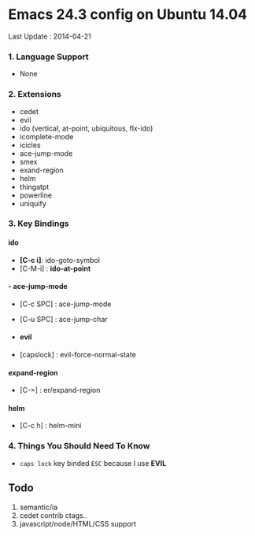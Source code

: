 # Emacs 24.3 config on Ubuntu 14.04
Last Update : 2014-04-21

### 1. Language Support
* None

### 2. Extensions
- cedet
- evil
- ido (vertical, at-point, ubiquitous, flx-ido)
- icomplete-mode
- icicles
- ace-jump-mode
- smex
- exand-region
- helm
- thingatpt
- powerline
- uniquify

### 3. Key Bindings

#### ido
- **[C-c i]**: ido-goto-symbol
- [C-M-i] : **ido-at-point**

#### - ace-jump-mode
- [C-c SPC] : ace-jump-mode
- [C-u SPC] : ace-jump-char

- #### evil
- [capslock] : evil-force-normal-state

#### expand-region
- [C-=] : er/expand-region

#### helm
- [C-c h] : helm-mini

### 4. Things You Should Need To Know
- `caps lock` key binded `ESC` because I use **EVIL**

## Todo
1. semantic/ia
2. cedet contrib ctags..
3. javascript/node/HTML/CSS support


 
